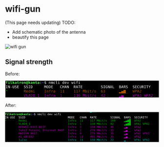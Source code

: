 # wifi-gun
(This page needs updating)
TODO:
 - Add schematic photo of the antenna
 - beautify this page


![wifi gun](images/wifigun1.jpg)



## Signal strength

Before:

![wifi signal before](images/wifi_before.png)

After:

![wifi signal after](images/wifi_after.png)




